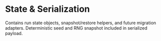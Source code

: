 # State & Serialization

Contains run state objects, snapshot/restore helpers, and future migration adapters. Deterministic seed and RNG snapshot included in serialized payload.
